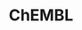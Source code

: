 ---
bigquery: https://console.cloud.google.com/bigquery?p=patents-public-data&d=ebi_chembl&page=dataset
citation: '"The ChEMBL database in 2017." Anna Gaulton, Anne Hersey, Michał Nowotka,
  A Patrícia Bento, Jon Chambers, David Mendez, Prudence Mutowo, Francis Atkinson,
  Louisa J Bellis, Elena Cibrián-Uhalte, Mark Davies, Nathan Dedman, Anneli Karlsson,
  María Paula Magariños, John P Overington, George Papadatos, Ines Smit, Andrew R
  Leach Nucleic acids Research (2017) 45 (Database Issue), D945-D954'
contributors: European Bioinformatics Institute
cost: None
description: ChEMBL Data is a manually curated database of small molecules used in
  drug discovery, including information about existing patented drugs.
documentation: 'schema: https://www.ebi.ac.uk/chembl/db_schema


  '
last_edit: Mon, 04 Apr 2022 19:07:30 GMT
location: https://console.cloud.google.com/marketplace/product/google_patents_public_datasets/chembl
maintained_by: EMBL-EBI, an outstation of European Molecular Biology Laboratory
related_publications: '

  ChEMBL: towards direct deposition of bioassay data.


  Mendez D, Gaulton A, Bento AP, Chambers J, De Veij M, Félix E, Magariños MP, Mosquera
  JF, Mutowo P, Nowotka M, Gordillo-Marañón M, Hunter F, Junco L, Mugumbate G, Rodriguez-Lopez
  M, Atkinson F, Bosc N, Radoux CJ, Segura-Cabrera A, Hersey A, Leach AR.


  — Nucleic Acids Res. 2019; 47(D1):D930-D940. doi: 10.1093/nar/gky1075

  '
schema_fields: '[''syn_type'', ''met_id'', ''molecule_type'', ''version'', ''hrac_code'',
  ''mechanism_of_action'', ''chebi_par_id'', ''assay_class_id'', ''src_compound_id'',
  ''molecular_species'', ''cell_source_organism'', ''dosage_form'', ''cidx'', ''class_level'',
  ''molsyn_id'', ''cell_name'', ''organism'', ''mec_id'', ''go_id'', ''journal'',
  ''warning_description'', ''binding_site_comment'', ''irac_class_id'', ''site_residues'',
  ''mesh_heading'', ''published_relation'', ''standard_relation'', ''nda_type'', ''canonical_smiles'',
  ''applicant_full_name'', ''structure_type'', ''class_type'', ''src_description'',
  ''status'', ''confidence_score'', ''assay_category'', ''bto_id'', ''cell_ontology_id'',
  ''stem'', ''l4'', ''substrate_record_id'', ''assay_source'', ''level5'', ''relationship'',
  ''hbd_lipinski'', ''accession'', ''parameter_type'', ''level4_description'', ''level3'',
  ''efo_term'', ''site_name'', ''level1_description'', ''efo_id'', ''last_active'',
  ''related_tid'', ''parent_type'', ''level3_description'', ''mc_target_accession'',
  ''cx_most_bpka'', ''warning_class'', ''biocomp_id'', ''prediction_method'', ''standard_type'',
  ''mol_hrac_id'', ''first_in_class'', ''abstract'', ''text_value'', ''prod_pat_id'',
  ''uberon_id'', ''l8'', ''hrac_class_id'', ''value'', ''bei'', ''withdrawn_flag'',
  ''as_id'', ''component_synonym'', ''warning_id'', ''prodrug'', ''standard_value'',
  ''mc_organism'', ''uo_units'', ''activity_id'', ''tax_id'', ''patent_use_code'',
  ''warning_country'', ''ddd_value'', ''volume'', ''topical'', ''orig_description'',
  ''tbl'', ''assay_param_id'', ''title'', ''domain_name'', ''qed_weighted'', ''assay_subcellular_fraction'',
  ''published_value'', ''pchembl_value'', ''mc_tax_id'', ''priority'', ''l3'', ''smarts'',
  ''hba'', ''cx_logd'', ''subgroup'', ''oral'', ''activity_comment'', ''assay_tax_id'',
  ''psa'', ''acd_most_apka'', ''selectivity_comment'', ''year'', ''hbd'', ''aspect'',
  ''ass_cls_map_id'', ''qudt_units'', ''metref_id'', ''cl_lincs_id'', ''toid'', ''research_stem'',
  ''cell_source_tax_id'', ''mecref_id'', ''record_id'', ''data_validity_comment'',
  ''level2'', ''alert_name'', ''assay_strain'', ''units'', ''l6'', ''le'', ''cell_id'',
  ''issue'', ''innovator_company'', ''warning_year'', ''availability_type'', ''mol_atc_id'',
  ''cell_description'', ''db_source'', ''tid'', ''protein_class_synonym'', ''frac_code'',
  ''bao_id'', ''cx_most_apka'', ''atc_code'', ''chembl_id'', ''stat'', ''action_type'',
  ''mc_target_type'', ''entity_type'', ''mechanism_comment'', ''approval_date'', ''start_position'',
  ''stem_class'', ''normal_range_min'', ''ddd_units'', ''pathway_id'', ''predbind_id'',
  ''published_units'', ''path'', ''who_name'', ''ad_type'', ''pubmed_id'', ''ref_id'',
  ''submission_date'', ''ap_id'', ''name'', ''dosed_ingredient'', ''definition'',
  ''variant_id'', ''previous_company'', ''assay_tissue'', ''l1'', ''smid'', ''set_name'',
  ''standard_inchi'', ''domain_type'', ''tissue_id'', ''patent_no'', ''alert_id'',
  ''country'', ''first_page'', ''activity_count'', ''relationship_desc'', ''tid_fixed'',
  ''molfile'', ''usan_substem'', ''doc_type'', ''target_type'', ''cx_logp'', ''l2'',
  ''updated_on'', ''comp_class_id'', ''description'', ''level1'', ''parenteral'',
  ''idx'', ''rgid'', ''withdrawn_reason'', ''patent_expire_date'', ''l7'', ''withdrawn_country'',
  ''hba_lipinski'', ''disease_efficacy'', ''ddd_id'', ''strength'', ''major_class'',
  ''patent_id'', ''homologue'', ''src_assay_id'', ''level2_description'', ''protclasssyn_id'',
  ''ddd_comment'', ''parent_go_id'', ''co_stem_id'', ''std_act_id'', ''who_extra'',
  ''updated_by'', ''src_short_name'', ''formulation_id'', ''label'', ''normal_range_max'',
  ''result_flag'', ''comp_go_id'', ''drug_substance_flag'', ''num_alerts'', ''doc_id'',
  ''synonyms'', ''sitecomp_id'', ''enzyme_name'', ''parent_id'', ''domain_description'',
  ''downgraded'', ''mc_target_name'', ''protein_class_desc'', ''site_id'', ''entity_id'',
  ''molecular_mechanism'', ''last_page'', ''trade_name'', ''mesh_id'', ''acd_most_bpka'',
  ''standard_flag'', ''cell_source_tissue'', ''num_lipinski_ro5_violations'', ''full_mwt'',
  ''source_domain_id'', ''curation_comment'', ''cpd_str_alert_id'', ''warning_type'',
  ''acd_logp'', ''mw_monoisotopic'', ''met_comment'', ''natural_product'', ''l5'',
  ''therapeutic_flag'', ''chirality'', ''drugind_id'', ''max_phase'', ''usan_stem'',
  ''end_position'', ''published_type'', ''usan_stem_id'', ''db_version'', ''indref_id'',
  ''polymer_flag'', ''mol_frac_id'', ''full_molformula'', ''alert_set_id'', ''curated_by'',
  ''relation'', ''annotation'', ''relationship_type'', ''direct_interaction'', ''indication_class'',
  ''ddd_admr'', ''protein_class_id'', ''ro3_pass'', ''ref_type'', ''standard_upper_value'',
  ''comments'', ''upper_value'', ''actsm_id'', ''sequence'', ''mw_freebase'', ''parent_molregno'',
  ''species_group_flag'', ''isoform'', ''pathway_key'', ''first_approval'', ''usan_stem_definition'',
  ''assay_test_type'', ''black_box_warning'', ''targrel_id'', ''component_type'',
  ''caloha_id'', ''frac_class_id'', ''metabolite_record_id'', ''source'', ''compound_name'',
  ''active_molregno'', ''enzyme_tid'', ''clo_id'', ''assay_organism'', ''met_conversion'',
  ''bao_endpoint'', ''mol_irac_id'', ''assay_id'', ''route'', ''assay_cell_type'',
  ''molregno'', ''targcomp_id'', ''drug_record_id'', ''inorganic_flag'', ''max_phase_for_ind'',
  ''aidx'', ''compsyn_id'', ''res_stem_id'', ''drug_product_flag'', ''confidence'',
  ''component_id'', ''publication_number'', ''withdrawn_year'', ''bao_format'', ''pref_name'',
  ''usan_year'', ''short_name'', ''src_id'', ''num_ro5_violations'', ''job_id'', ''target_desc'',
  ''target_mapping'', ''assay_desc'', ''assay_type'', ''company'', ''type'', ''oc_id'',
  ''warnref_id'', ''cellosaurus_id'', ''creation_date'', ''standard_inchi_key'', ''mutation'',
  ''level4'', ''rtb'', ''lle'', ''compd_id'', ''compound_key'', ''standard_text_value'',
  ''doi'', ''withdrawn_class'', ''standard_units'', ''log_id'', ''active_ingredient'',
  ''authors'', ''acd_logd'', ''domain_id'', ''delist_flag'', ''product_id'', ''ridx'',
  ''sequence_md5sum'', ''sei'', ''irac_code'', ''aromatic_rings'', ''ingredient'',
  ''helm_notation'', ''ref_url'', ''alogp'', ''potential_duplicate'', ''heavy_atoms'',
  ''parameter_value'']'
shortname: chembl
tags:
- biotechnology
- health
- chemical
- bioinformatics
- medical
terms_of_use: CC BY-SA 3.0
title: ChEMBL
uuid: e232a192-965c-4ec9-904c-155b6dfe56c5
---